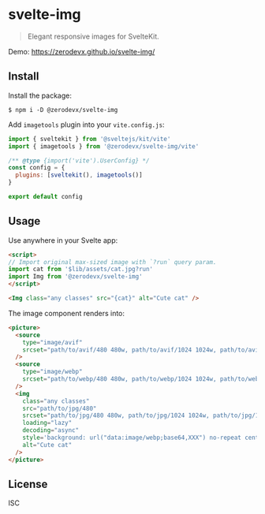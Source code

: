 # svelte-img

> Elegant responsive images for SvelteKit.

Demo: https://zerodevx.github.io/svelte-img/

## Install

Install the package:

```
$ npm i -D @zerodevx/svelte-img
```

Add `imagetools` plugin into your `vite.config.js`:

```js
import { sveltekit } from '@sveltejs/kit/vite'
import { imagetools } from '@zerodevx/svelte-img/vite'

/** @type {import('vite').UserConfig} */
const config = {
  plugins: [sveltekit(), imagetools()]
}

export default config
```

## Usage

Use anywhere in your Svelte app:

<!-- prettier-ignore -->
```html
<script>
// Import original max-sized image with `?run` query param.
import cat from '$lib/assets/cat.jpg?run'
import Img from '@zerodevx/svelte-img'
</script>

<Img class="any classes" src="{cat}" alt="Cute cat" />
```

The image component renders into:

```html
<picture>
  <source
    type="image/avif"
    srcset="path/to/avif/480 480w, path/to/avif/1024 1024w, path/to/avif/1920 1920w"
  />
  <source
    type="image/webp"
    srcset="path/to/webp/480 480w, path/to/webp/1024 1024w, path/to/webp/1920 1920w"
  />
  <img
    class="any classes"
    src="path/to/jpg/480"
    srcset="path/to/jpg/480 480w, path/to/jpg/1024 1024w, path/to/jpg/1920 1920w"
    loading="lazy"
    decoding="async"
    style='background: url("data:image/webp;base64,XXX") no-repeat center/cover'
    alt="Cute cat"
  />
</picture>
```

## License

ISC
